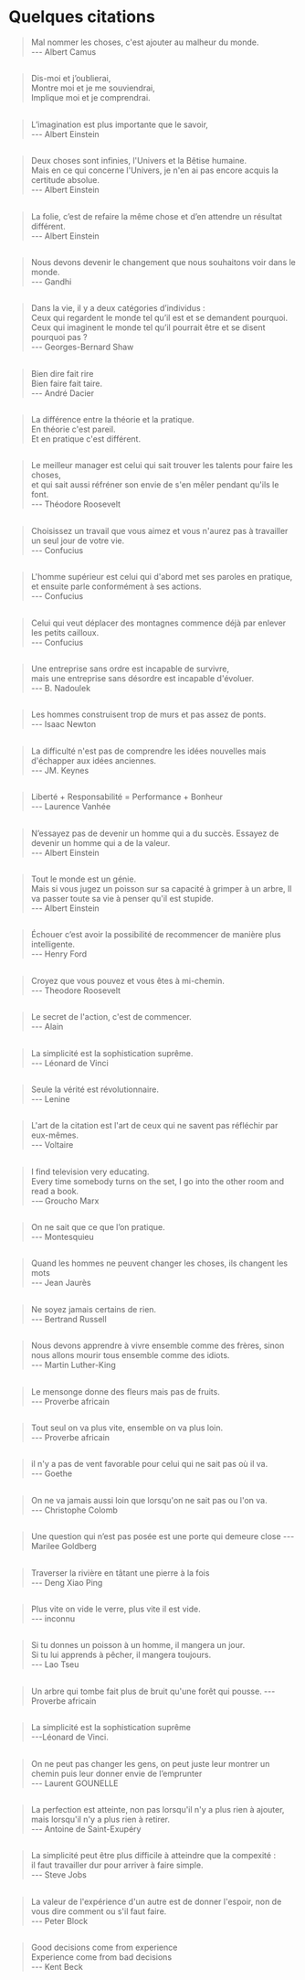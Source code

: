 # Quelques citations

> Mal nommer les choses, c'est ajouter au malheur du monde.    
> --- Albert Camus  
   
##  
> Dis-moi et j’oublierai,  
> Montre moi et je me souviendrai,  
> Implique moi et je comprendrai.  
  
##  
> L’imagination est plus importante que le savoir,    
> --- Albert Einstein
  
## 
> Deux choses sont infinies, l'Univers et la Bêtise humaine.     
> Mais en ce qui concerne l'Univers, je n'en ai pas encore acquis la certitude absolue.    
> --- Albert Einstein    
  
##  
> La folie, c’est de refaire la même chose  et d’en attendre un résultat différent.  
> --- Albert Einstein

##  
> Nous devons devenir le changement que nous souhaitons voir dans le monde.    
> --- Gandhi  
  
##  
> Dans la vie, il y a deux catégories d’individus :  
> Ceux qui regardent le monde tel qu’il est et se demandent pourquoi.  
> Ceux qui imaginent le monde tel qu’il pourrait être et se disent pourquoi pas ?  
> --- Georges-Bernard Shaw  
  
##    
> Bien dire fait rire  
> Bien faire fait taire.  
> --- André Dacier  

##  
> La différence entre la théorie et la pratique.   
> En théorie c'est pareil.  
> Et en pratique c'est différent.  

##
> Le meilleur manager est celui qui sait trouver les talents pour faire les choses,  
> et qui sait aussi réfréner son envie de s'en mêler pendant qu'ils le font.  
> --- Théodore Roosevelt  

##  
> Choisissez un travail que vous aimez et vous n'aurez pas à travailler un seul jour de votre vie.  
> --- Confucius  

##  
> L'homme supérieur est celui qui d'abord met ses paroles en pratique,  
> et ensuite parle conformément à ses actions.  
> --- Confucius  

## 
> Celui qui veut déplacer des montagnes commence déjà par enlever les petits cailloux.    
> --- Confucius

##  
> Une entreprise sans ordre est incapable de survivre,  
> mais une entreprise sans désordre est incapable d'évoluer.  
> --- B. Nadoulek  

##  
>  Les hommes construisent trop de murs et pas assez de ponts.  
>  --- Isaac Newton

##  
> La difficulté n'est pas de comprendre les idées nouvelles mais d'échapper aux idées anciennes.  
> --- JM. Keynes

##  
> Liberté + Responsabilité = Performance + Bonheur  
> --- Laurence Vanhée    

## 
> N’essayez pas de devenir un homme qui a du succès. Essayez de devenir un homme qui a de la valeur.  
> --- Albert Einstein  

## 
> Tout le monde est un génie.     
> Mais si vous jugez un poisson sur sa capacité à grimper à un arbre, Il va passer toute sa vie à penser qu'il est stupide.    
> --- Albert Einstein    

## 
> Échouer c’est avoir la possibilité de recommencer de manière plus intelligente.  
> --- Henry Ford    

## 
> Croyez que vous pouvez et vous êtes à mi-chemin.  
> --- Theodore Roosevelt  

## 
> Le secret de l'action, c'est de commencer.   
> --- Alain  

## 
> La simplicité est la sophistication suprême.    
> --- Léonard de Vinci  

##
> Seule la vérité est révolutionnaire.   
> --- Lenine  

##
> L'art de la citation est l'art de ceux qui ne savent pas réfléchir par eux-mêmes.   
> --- Voltaire

## 
> I find television very educating.  
  Every time somebody turns on the set, I go into the other room and read a book.    
> --– Groucho Marx

## 
> On ne sait que ce que l’on pratique.    
> --- Montesquieu    

## 
> Quand les hommes ne peuvent changer les choses, ils changent les mots    
> --- Jean Jaurès

## 
> Ne soyez jamais certains de rien.    
> --- Bertrand Russell

## 
> Nous devons apprendre à vivre ensemble comme des frères, sinon nous allons mourir tous ensemble comme des idiots.    
> --- Martin Luther-King

## 
> Le mensonge donne des fleurs mais pas de fruits.    
> --- Proverbe africain

## 
> Tout seul on va plus vite, ensemble on va plus loin.    
> --- Proverbe africain

## 
> il n'y a pas de vent favorable pour celui qui ne sait pas où il va.    
> --- Goethe    

##
> On ne va jamais aussi loin que lorsqu'on ne sait pas ou l'on va.    
> --- Christophe Colomb

##
> Une question qui n’est pas posée est une porte qui demeure close
> --- Marilee Goldberg

##
> Traverser la rivière en tâtant une pierre à la fois    
> --- Deng Xiao Ping

##
> Plus vite on vide le verre, plus vite il est vide.    
> --- inconnu

##  
> Si tu donnes un poisson à un homme, il mangera un jour.      
> Si tu lui apprends à pêcher, il mangera toujours.     
> --- Lao Tseu

##  
> Un arbre qui tombe fait plus de bruit qu'une forêt qui pousse.
> --- Proverbe africain

##    
> La simplicité est la sophistication suprême    
> ---Léonard de Vinci.    

##     
> On ne peut pas changer les gens, on peut juste leur montrer un chemin puis leur donner envie de l’emprunter     
> --- Laurent GOUNELLE

##     
> La perfection est atteinte, non pas lorsqu'il n'y a plus rien à ajouter,      
> mais lorsqu'il n'y a plus rien à retirer.     
> --- Antoine de Saint-Exupéry   

##     
> La simplicité peut être plus difficile à atteindre que la compexité :     
>   il faut travailler dur pour arriver à faire simple.     
> --- Steve Jobs      

##     
> La valeur de l'expérience d'un autre est de donner l'espoir, non de vous dire comment ou s'il faut faire.    
> --- Peter Block

##     
> Good decisions come from experience     
> Experience come from bad decisions     
> --- Kent Beck     



     

